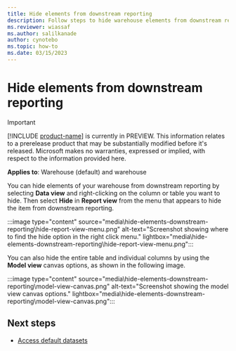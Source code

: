 ```yaml
---
title: Hide elements from downstream reporting
description: Follow steps to hide warehouse elements from downstream reporting.
ms.reviewer: wiassaf
ms.author: salilkanade
author: cynotebo
ms.topic: how-to
ms.date: 03/15/2023
---
```


# Hide elements from downstream reporting

> [!IMPORTANT]
> [!INCLUDE [product-name](../includes/product-name.md)] is currently in PREVIEW. This information relates to a prerelease product that may be substantially modified before it's released. Microsoft makes no warranties, expressed or implied, with respect to the information provided here.

**Applies to**: Warehouse (default) and warehouse

You can hide elements of your warehouse from downstream reporting by selecting **Data view** and right-clicking on the column or table you want to hide. Then select **Hide** in **Report view** from the menu that appears to hide the item from downstream reporting.

:::image type="content" source="media\hide-elements-downstream-reporting\hide-report-view-menu.png" alt-text="Screenshot showing where to find the hide option in the right click menu." lightbox="media\hide-elements-downstream-reporting\hide-report-view-menu.png":::

You can also hide the entire table and individual columns by using the **Model view** canvas options, as shown in the following image.

:::image type="content" source="media\hide-elements-downstream-reporting\model-view-canvas.png" alt-text="Screenshot showing the model view canvas options." lightbox="media\hide-elements-downstream-reporting\model-view-canvas.png":::

## Next steps

- [Access default datasets](access-default-datasets.md)
